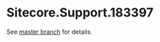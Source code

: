 # Sitecore.Support.183397

See [master branch](https://github.com/sitecoresupport/Sitecore.Support.183397) for details.
